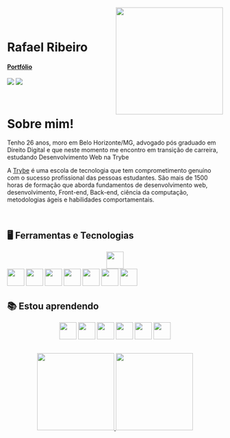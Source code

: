 <img align="right" width="250px" style="margin-top:-20px" src="https://i.ibb.co/ZLsCCJg/octocat-1665016434273.png">

</br>

<div dsplay="inline-block" target="_blank">
 
 <h1 align="left">Rafael Ribeiro</h1>
 <h4> <a href="https://rafaelribeiro96.github.io/" target="_blank">Portfólio</a>  </h4>
 
<a href = "mailto:rafaelfelipe.r@hotmail.com" target="_blank"><img src="https://img.shields.io/badge/Gmail-D14836?style=for-the-badge&logo=gmail&logoColor=white" target="_blank"></a>
<a href="https://www.linkedin.com/in/rafaelfeliperibeiro/" target="_blank"><img src="https://img.shields.io/badge/-LinkedIn-%230077B5?style=for-the-badge&logo=linkedin&logoColor=white" target="_blank"></a>
</div>

</br>

# Sobre mim! 

Tenho 26 anos, moro em Belo Horizonte/MG, advogado pós graduado em Direito Digital e que neste momento me encontro em transição de carreira, estudando Desenvolvimento Web na Trybe

A <a href="https://www.betrybe.com/" target="_blank">Trybe</a> é uma escola de tecnologia que tem comprometimento genuíno com o sucesso profissional das pessoas estudantes. São mais de 1500 horas de formação que aborda fundamentos de desenvolvimento web, desenvolvimento, Front-end, Back-end, ciência da computação, metodologias ágeis e habilidades comportamentais.


</br>

## 🖥️ Ferramentas e Tecnologias

<div align="center">
 <img src="https://cdn.jsdelivr.net/gh/devicons/devicon/icons/javascript/javascript-plain.svg" target="_blank" width="40" height="40"/>
</div> 
<img src="https://cdn.jsdelivr.net/gh/devicons/devicon/icons/redux/redux-original.svg" width="40" height="40"/>     <img src="https://cdn.jsdelivr.net/gh/devicons/devicon/icons/react/react-original-wordmark.svg" width="40" height="40"/>     <img src="https://cdn.jsdelivr.net/gh/devicons/devicon/icons/html5/html5-plain-wordmark.svg" width="40" height="40"/>     <img src="https://cdn.jsdelivr.net/gh/devicons/devicon/icons/css3/css3-plain-wordmark.svg" width="40" height="40"/>     <img src="https://cdn.jsdelivr.net/gh/devicons/devicon/icons/github/github-original-wordmark.svg" width="40" height="40"/>     <img src="https://cdn.jsdelivr.net/gh/devicons/devicon/icons/git/git-original.svg" width="40" height="40"/>     <img src="https://cdn.jsdelivr.net/gh/devicons/devicon/icons/jest/jest-plain.svg" width="40" height="40"/>
</div>


</br>

## 📚 Estou aprendendo

<div align="center">
<img src="https://cdn.jsdelivr.net/gh/devicons/devicon/icons/docker/docker-original.svg" width="40" height="40"/>    <img src="https://cdn.jsdelivr.net/gh/devicons/devicon/icons/python/python-original-wordmark.svg" width="40" height="40"/>     <img src="https://cdn.jsdelivr.net/gh/devicons/devicon/icons/mysql/mysql-original-wordmark.svg" width="40" height="40"/>     <img src="https://cdn.jsdelivr.net/gh/devicons/devicon/icons/nodejs/nodejs-original.svg" width="40" height="40"/>    <img src="https://cdn.jsdelivr.net/gh/devicons/devicon/icons/typescript/typescript-plain.svg" width="40" height="40"/>   <img src="https://cdn.jsdelivr.net/gh/devicons/devicon/icons/mongodb/mongodb-original-wordmark.svg" width="40" height="40"/>   



</br>

##

<div align="center">
<a href="https://github.com/rafaelribeiro96">
<img height="180em" src="https://github-readme-stats.vercel.app/api/top-langs/?username=rafaelribeiro96&layout=compact"/>
<img height="180em" src="https://github-readme-stats.vercel.app/api?username=rafaelribeiro96&show_icons=true&theme=dracula&include_all_commits=true&count_private=true"/>
</div>


